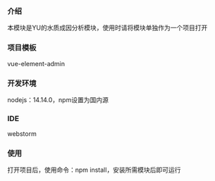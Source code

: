 ### 介绍

本模块是YU的水质成因分析模块，使用时请将模块单独作为一个项目打开

### 项目模板

vue-element-admin

### 开发环境

nodejs：14.14.0，npm设置为国内源

### IDE

webstorm

### 使用

打开项目后，使用命令：npm install，安装所需模块后即可运行